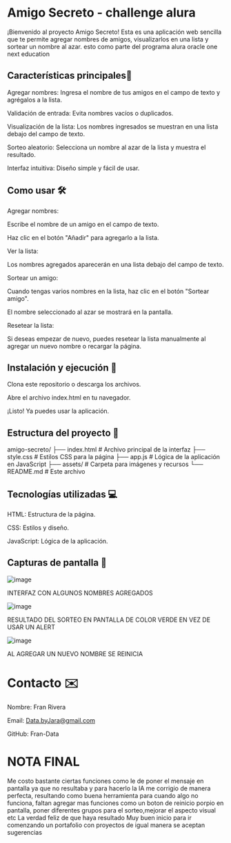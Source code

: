 <h1>Amigo Secreto - challenge alura </h1>
¡Bienvenido al proyecto Amigo Secreto! Esta es una aplicación web sencilla que te permite agregar nombres de amigos, visualizarlos en una lista y sortear un nombre al azar. esto como parte del programa alura oracle one next education

<h2>Características principales🌟</h2>
Agregar nombres: Ingresa el nombre de tus amigos en el campo de texto y agrégalos a la lista.

Validación de entrada: Evita nombres vacíos o duplicados.

Visualización de la lista: Los nombres ingresados se muestran en una lista debajo del campo de texto.

Sorteo aleatorio: Selecciona un nombre al azar de la lista y muestra el resultado.

Interfaz intuitiva: Diseño simple y fácil de usar.

<h2>Como usar 🛠️</h2>
 
Agregar nombres:

Escribe el nombre de un amigo en el campo de texto.

Haz clic en el botón "Añadir" para agregarlo a la lista.

Ver la lista:

Los nombres agregados aparecerán en una lista debajo del campo de texto.

Sortear un amigo:

Cuando tengas varios nombres en la lista, haz clic en el botón "Sortear amigo".

El nombre seleccionado al azar se mostrará en la pantalla.

Resetear la lista:

Si deseas empezar de nuevo, puedes resetear la lista manualmente al agregar un nuevo nombre o recargar la página.

<h2>Instalación y ejecución 🚀</h2>
Clona este repositorio o descarga los archivos.

Abre el archivo index.html en tu navegador.

¡Listo! Ya puedes usar la aplicación.

<h2>Estructura del proyecto 📂</h2>
amigo-secreto/
├── index.html          # Archivo principal de la interfaz
├── style.css           # Estilos CSS para la página
├── app.js              # Lógica de la aplicación en JavaScript
├── assets/             # Carpeta para imágenes y recursos
└── README.md           # Este archivo

<h2>Tecnologías utilizadas 💻</h2>
HTML: Estructura de la página.

CSS: Estilos y diseño.

JavaScript: Lógica de la aplicación.

<h2>Capturas de pantalla 📸</h2> 

![image](https://github.com/user-attachments/assets/3d151b9a-b9e1-434d-93ab-4fb76a4d5503)

INTERFAZ CON ALGUNOS NOMBRES AGREGADOS

![image](https://github.com/user-attachments/assets/6f57a6a4-1f0c-4ed7-b959-67c66e8ebb65)

RESULTADO DEL SORTEO EN PANTALLA DE COLOR VERDE EN VEZ DE USAR UN ALERT

![image](https://github.com/user-attachments/assets/b07d02ec-d3d7-434b-afac-cdc0449eb814)

AL AGREGAR UN NUEVO NOMBRE SE REINICIA

<h1>Contacto ✉️</h1>
Nombre: Fran Rivera

Email: Data.byJara@gmail.com

GitHub: Fran-Data

<h1>NOTA FINAL</h1>

Me costo bastante ciertas funciones como le de poner el mensaje en pantalla ya que no resultaba y para hacerlo la IA me corrigio de manera perfecta, resultando como buena herramienta para cuando algo no funciona, faltan agregar mas funciones como un boton de reinicio porpio en pantalla, poner diferentes grupos para el sorteo,mejorar el aspecto visual etc
La verdad feliz de que haya resultado 
Muy buen inicio para ir comenzando un portafolio con proyectos de igual manera se aceptan sugerencias 


